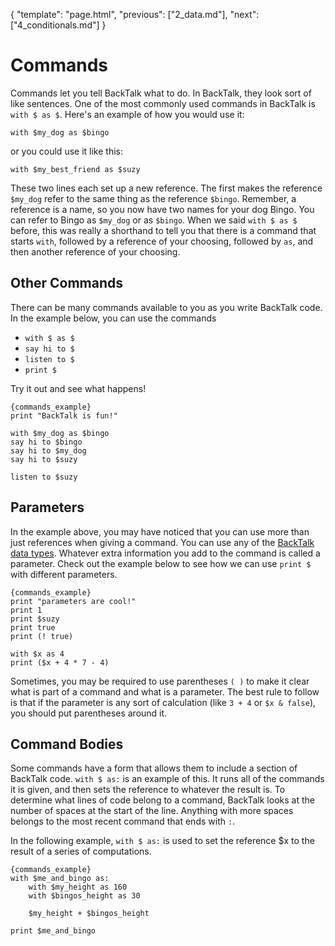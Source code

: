 {
    "template": "page.html",
    "previous": ["2_data.md"],
    "next": ["4_conditionals.md"]
}

# Commands

Commands let you tell BackTalk what to do. In BackTalk, they look sort of like sentences. One of the most commonly used commands in BackTalk is `with $ as $`. Here's an example of how you would use it:

    with $my_dog as $bingo

or you could use it like this:

    with $my_best_friend as $suzy

These two lines each set up a new reference. The first makes the reference `$my_dog` refer to the same thing as the reference `$bingo`. Remember, a reference is a name, so you now have two
names for your dog Bingo. You can refer to Bingo as `$my_dog` or as `$bingo`. When we said `with $ as $` before, this was really a shorthand to tell you that there is a command that starts `with`, followed by a reference of your choosing, followed by `as`, and then another reference of your choosing.

## Other Commands

There can be many commands available to you as you write BackTalk code. In the example below, you can use the commands

 * `with $ as $`
 * `say hi to $`
 * `listen to $`
 * `print $`

 Try it out and see what happens!


    {commands_example}
    print "BackTalk is fun!"

    with $my_dog as $bingo
    say hi to $bingo
    say hi to $my_dog
    say hi to $suzy

    listen to $suzy

## Parameters

In the example above, you may have noticed that you can use more than just references when giving a command. You can use any of the [BackTalk data types](/2_data). Whatever extra information you add to
the command is called a parameter. Check out the example below to
see how we can use `print $` with different parameters.

    {commands_example}
    print "parameters are cool!"
    print 1
    print $suzy
    print true
    print (! true)

    with $x as 4
    print ($x + 4 * 7 - 4)

Sometimes, you may be required to use parentheses `( )` to make it clear what is part of a command and what is a parameter. The best rule to follow is that if the parameter is any sort of calculation (like `3 + 4` or `$x & false`), you should put parentheses around it.


## Command Bodies

Some commands have a form that allows them to include a section of BackTalk code. `with $ as:` is an example of this. It runs all of the
commands it is given, and then sets the reference to whatever the result is. To determine what lines of code belong to a command, BackTalk looks at the number of spaces at the start of the line. Anything with more spaces belongs to the most recent command that ends with `:`.

In the following example, `with $ as:` is used to set the reference $x to the result of a series of computations.

    {commands_example}
    with $me_and_bingo as:
        with $my_height as 160
        with $bingos_height as 30

        $my_height + $bingos_height

    print $me_and_bingo
